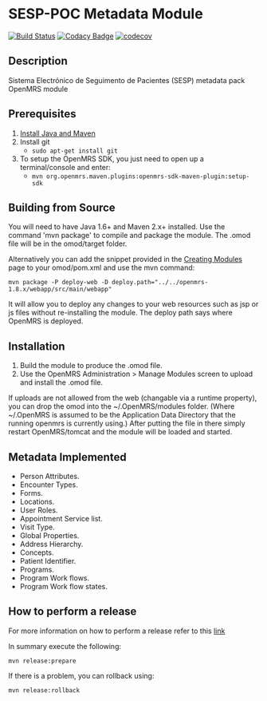 # SESP-POC Metadata Module

[![Build Status](https://travis-ci.org/esaude/openmrs-module-sespmetadata.svg?branch=master)](https://travis-ci.org/esaude/openmrs-module-sespmetadata) [![Codacy Badge](https://api.codacy.com/project/badge/Grade/cee06d7b6cf14410ac39b9bffb4ae021)](https://www.codacy.com/app/esaude-sesp/openmrs-module-sespmetadata?utm_source=github.com&utm_medium=referral&utm_content=esaude/openmrs-module-sespmetadata&utm_campaign=Badge_Grade) [![codecov](https://codecov.io/gh/esaude/openmrs-module-sespmetadata/branch/master/graph/badge.svg)](https://codecov.io/gh/esaude/openmrs-module-sespmetadata)

## Description

Sistema Electrónico de Seguimento de Pacientes (SESP) metadata pack OpenMRS module

## Prerequisites

1.  [Install Java and Maven](https://wiki.openmrs.org/display/docs/OpenMRS+SDK#OpenMRSSDK-Installation)
2.  Install git
    -   `sudo apt-get install git`
3.  To setup the OpenMRS SDK, you just need to open up a terminal/console and enter:
    -   `mvn org.openmrs.maven.plugins:openmrs-sdk-maven-plugin:setup-sdk`

## Building from Source

You will need to have Java 1.6+ and Maven 2.x+ installed.  Use the command 'mvn package' to
compile and package the module.  The .omod file will be in the omod/target folder.

Alternatively you can add the snippet provided in the [Creating Modules](https://wiki.openmrs.org/x/cAEr) page to your
omod/pom.xml and use the mvn command:

    mvn package -P deploy-web -D deploy.path="../../openmrs-1.8.x/webapp/src/main/webapp"

It will allow you to deploy any changes to your web
resources such as jsp or js files without re-installing the module. The deploy path says
where OpenMRS is deployed.

## Installation

1.  Build the module to produce the .omod file.
2.  Use the OpenMRS Administration > Manage Modules screen to upload and install the .omod file.

If uploads are not allowed from the web (changable via a runtime property), you can drop the omod
into the ~/.OpenMRS/modules folder.  (Where ~/.OpenMRS is assumed to be the Application
Data Directory that the running openmrs is currently using.)  After putting the file in there
simply restart OpenMRS/tomcat and the module will be loaded and started.

## Metadata Implemented

* Person Attributes.
* Encounter Types.
* Forms.
* Locations.
* User Roles.
* Appointment Service list.
* Visit Type.
* Global Properties.
* Address Hierarchy.
* Concepts.
* Patient Identifier.
* Programs.
* Program Work flows.
* Program Work flow states.

## How to perform a release

For more information on how to perform a release refer to this [link](https://wiki.openmrs.org/display/docs/Maven+Release+Process)

In summary execute the following:

    mvn release:prepare

If there is a problem, you can rollback using:

    mvn release:rollback
